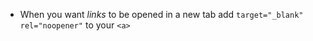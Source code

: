 - When you want *links* to be opened in a new tab add 
`target="_blank" rel="noopener"` to your `<a>` 

